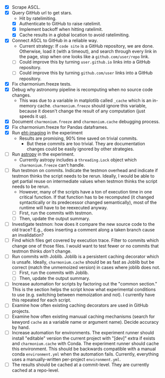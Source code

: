 - [x] Scrape ASCL.
- [x] Query GitHub url to get stars.
  - Hit by ratelimiting.
  - [x] Authenticate to GitHub to raise ratelimit.
  - [x] Implement backoff when hitting ratelimit.
  - [x] Cache results in a global location to avoid ratelimiting.
- [x] Connect ASCL to GitHub in a reliable way.
  - Current strategy: If `code site` is a GitHub repository, we are done. Otherwise, load it (with a timeout), and search through every link in the page, stop when one looks like a `github.com/user/repo` link.
  - [ ] Could improve this by turning `user.github.io` links into a GitHub repository.
  - [ ] Could improve this by turning `github.com/user` links into a GitHub repository.
- [x] Fix charmonium.freeze tests.
- [x] Debug why astronomy pipeline is recomputing when no source code changes.
  - This was due to a variable in matplotlib called `_cache` which is an in-memory cache. `charmonium.freeze` should ignore this variable, because it doesn't change the result of any computation (just speeds it up).
- [x] Document `charmonium.freeze` and `charmonium.cache` debugging process.
- [x] Fix charmonium.freeze for Pandas dataframes.
- [x] Run [eht-imaging] in the experiment
  - Results are promising, 90% time saved on trivial commits.
    - But these commits are too trivial. They are documentation changes could be easily ignored by other strategies.
- [ ] Run [astropy] in the experiment.
  - Currently astropy includes a `threading.Lock` object which `charmonium.freeze` can't handle.
- [ ] Run testmon on commits. Indicate the testmon overhead and indicate if testmon thinks the script needs to be rerun. Ideally, I would be able to get partial reuse on intermediate values when testmon thinks the script needs to be rerun.
  - However, many of the scripts have a ton of execution time in one critical function. If that function has to be recomputed (it changed syntactically or its predecessor changed semantically), most of the runtime will have to be reexecuted anyway.
  - [ ] First, run the commits with testmon.
  - [ ] Then, update the output summary.
- [ ] Investigate testmon: how does it compare the new source code to the old trace? E.g., does inserting a comment along a taken branch cause an invalidation?
- [ ] Find which files get covered by execution trace. Filter to commits which change one of those files. I would want to test fewer or no commits that testmon thinks _don't_ change.
- [ ] Run commits with Joblib. Joblib is a persistent caching decorator which is unsafe. Ideally, `charmonium.cache` should be as fast as Joblib but be correct (match the unmemoized version) in cases where joblib does not.
  - [ ] First, run the commits with Joblib.
  - [ ] Then, update the output summary.
- [ ] Increase automation for scripts by factoring out the "common section." This is the section helps the script know what experimental conditions to use (e.g. switching between memoization and not). I currently have this repeated for each script.
- [ ] Examine how often existing caching decorators are used in GitHub projects.
- [ ] Examine how often existing manuual caching mechanisms (search for kewyord `cache` as a variable name or argument name). Decide accuracy by hand.
- [ ] Increase automation for environments. The experiment runner should install "editable" version the current project with "[dev]" extra if exists and `charmonium.cache` with Conda. The experiment runner should cache this environment. This should be backwards compatible with a manual conda `environment.yml` when the automation fails. Currently, everything uses a manually-written per-project `environment.yml`.
- [ ] The results should be cached at a commit-level. They are currently cached at a repo-level.

[eht-imaging]: https://github.com/achael/eht-imaging
[astropy]: https://github.com/astropy/astropy
